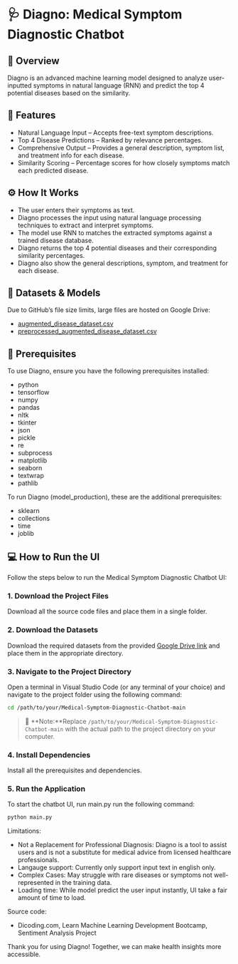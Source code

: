 # 🩺 Diagno: Medical Symptom Diagnostic Chatbot


## 🧠 Overview
Diagno is an advanced machine learning model designed to analyze user-inputted symptoms in natural language (RNN) and predict the top 4 potential diseases based on the similarity. 

## 🚀 Features
- Natural Language Input – Accepts free-text symptom descriptions.
- Top 4 Disease Predictions – Ranked by relevance percentages.
- Comprehensive Output – Provides a general description, symptom list, and treatment info for each disease.
- Similarity Scoring – Percentage scores for how closely symptoms match each predicted disease.
 
## ⚙️ How It Works
- The user enters their symptoms as text.
- Diagno processes the input using natural language processing techniques to extract and interpret symptoms.
- The model use RNN to matches the extracted symptoms against a trained disease database.
- Diagno returns the top 4 potential diseases and their corresponding similarity percentages.
- Diagno also show the general descriptions, symptom, and treatment for each disease.


## 💾 Datasets & Models
Due to GitHub’s file size limits, large files are hosted on Google Drive:

- [augmented_disease_dataset.csv](https://drive.google.com/file/d/12AqEcHYaqaRC3UBXSK2KY0mNdYwpFRSL/view?usp=drive_link)
- [preprocessed_augmented_disease_dataset.csv](https://drive.google.com/file/d/1andxggEAGof6QPGfodhtlKMOzA53vv8r/view?usp=drive_link)


## 🧰 Prerequisites
To use Diagno, ensure you have the following prerequisites installed:
- python
- tensorflow
- numpy
- pandas
- nltk
- tkinter
- json
- pickle
- re
- subprocess
- matplotlib
- seaborn
- textwrap
- pathlib

To run Diagno (model_production), these are the additional prerequisites:
- sklearn
- collections
- time
- joblib

## 💻 How to Run the UI

Follow the steps below to run the Medical Symptom Diagnostic Chatbot UI:

### 1. Download the Project Files
Download all the source code files and place them in a single folder.

### 2. Download the Datasets
Download the required datasets from the provided [Google Drive link](#datasets--models) and place them in the appropriate directory.

### 3. Navigate to the Project Directory
Open a terminal in Visual Studio Code (or any terminal of your choice) and navigate to the project folder using the following command:
```bash 
cd /path/to/your/Medical-Symptom-Diagnostic-Chatbot-main
```

> 📝 **Note:**Replace `/path/to/your/Medical-Symptom-Diagnostic-Chatbot-main` with the actual path to the project directory on your computer.

### 4. Install Dependencies
   Install all the prerequisites and dependencies.

### 5. Run the Application
To start the chatbot UI, run main.py
run the following command:
```bash
python main.py 
```

Limitations:
- Not a Replacement for Professional Diagnosis: Diagno is a tool to assist users and is not a substitute for medical advice from licensed healthcare professionals.
- Langauge support: Currently only support input text in english only.
- Complex Cases: May struggle with rare diseases or symptoms not well-represented in the training data.
- Loading time: While model predict the user input instantly, UI take a fair amount of time to load.

Source code:
- Dicoding.com, Learn Machine Learning Development Bootcamp, Sentiment Analysis Project


Thank you for using Diagno! Together, we can make health insights more accessible.
